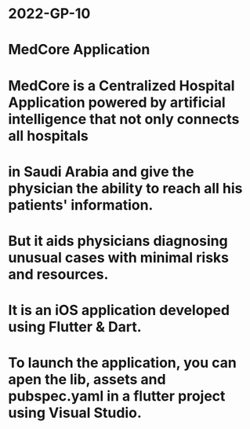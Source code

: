 # 2022-GP-10

# MedCore Application

# MedCore is a Centralized Hospital Application powered by artificial intelligence that not only connects all hospitals
# in Saudi Arabia and give the physician the ability to reach all his patients' information. 
# But it aids physicians diagnosing unusual cases with minimal risks and resources.

# It is an iOS application developed using Flutter & Dart.

# To launch the application, you can apen the lib, assets and pubspec.yaml in a flutter project using Visual Studio.
